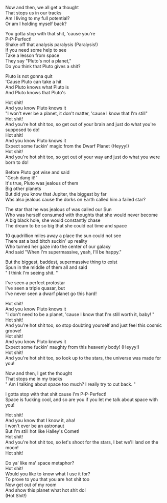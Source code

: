 Now and then, we all get a thought  
That stops us in our tracks  
Am I living to my full potential?  
Or am I holding myself back?  
  
You gotta stop with that shit, 'cause you're  
P-P-Perfect!  
Shake off that analysis paralysis (Paralysis!)  
If you need some help to see  
Take a lesson from space  
They say "Pluto's not a planet,"  
Do you think that Pluto gives a shit?  
  
Pluto is not gonna quit  
'Cause Pluto can take a hit  
And Pluto knows what Pluto is  
And Pluto knows that Pluto's  
  
Hot shit!  
And you know Pluto knows it  
"I won't ever be a planet, it don't matter, 'cause I know that I'm still"  
Hot shit!  
And you're hot shit too, so get out of your brain and just do what you're supposed to do!  
Hot shit!  
And you know Pluto knows it  
Expect some fuckin' magic from the Dwarf Planet (Heyyy!)  
Hot shit!  
And you're hot shit too, so get out of your way and just do what you were born to do!  
  
Before Pluto got wise and said  
"Gosh dang it!"  
It's true, Pluto was jealous of them  
Big other planets  
But did you know that Jupiter, the biggest by far  
Was also jealous cause the dorks on Earth called him a failed star?  
  
The star that he was jealous of was called our Sun  
Who was herself consumed with thoughts that she would never become  
A big black hole, she would constantly chase  
The dream to be so big that she could eat time and space  
  
10 quadrillion miles away a place the sun could not see  
There sat a bad bitch suckin' up reality  
Who turned her gaze into the center of our galaxy  
And said "When I'm supermassive, yeah, I'll be happy."  
  
But the biggest, baddest, supermassive thing to exist  
Spun in the middle of them all and said  
" I think I'm seeing shit. "  
  
I've seen a perfect protostar  
I've seen a triple quasar, but  
I've never seen a dwarf planet go this hard!  
  
Hot shit!  
And you know Pluto knows it  
"I don't need to be a planet, 'cause I know that I'm still worth it, baby! "  
Hot shit!  
And you're hot shit too, so stop doubting yourself and just feel this cosmic groove!  
Hot shit!  
And you know Pluto knows it  
Expect some fuckin' naughty from this heavenly body! (Heyyy!)  
Hot shit!  
And you're hot shit too, so look up to the stars, the universe was made for you!  
  
Now and then, I get the thought  
That stops me in my tracks  
" Am I talking about space too much? I really try to cut back. "  
  
I gotta stop with that shit cause I'm P-P-Perfect!  
Space is fucking cool, and so are you if you let me talk about space with you!  
  
Hot shit!  
And you know that I know it, aha!  
I won't ever be an astronaut  
But I'm still hot like Halley's Comet!  
Hot shit!  
And you're hot shit too, so let's shoot for the stars, I bet we'll land on the moon!  
Hot shit!  
  
Do ya' like ma' space metaphor?  
Hot shit!  
Would you like to know what I use it for?  
To prove to you that you are hot shit too  
Now get out of my room  
And show this planet what hot shit do!  
(Hot Shit!)